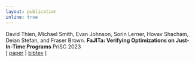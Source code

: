 ```yaml
---
layout: publication
inline: true
---
```


<tr valign="top">
<td class="bibtexnumber" align="right">
</td>
<td class="bibtexitem">
David Thien, Michael Smith, Evan Johnson, Sorin Lerner, Hovav Shacham, Deian Stefan, and Fraser Brown.
<b>FaJITa: Verifying Optimizations on Just-In-Time Programs</b>
PriSC 2023 <br> 
[ 
<a href="https://par.nsf.gov/servlets/purl/10442503">paper</a>
 | 
<a href="/files/fajita.bib.html">bibtex</a>
] 
</td>
</tr>
